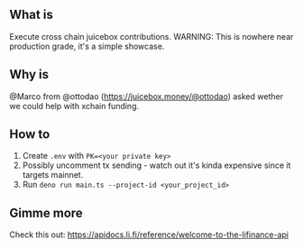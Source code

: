 ## What is
Execute cross chain juicebox contributions.
WARNING: This is nowhere near production grade, it's a simple showcase.

## Why is
@Marco from @ottodao (https://juicebox.money/@ottodao) asked wether we could help with xchain funding.

## How to
1. Create `.env` with `PK=<your private key>`
2. Possibly uncomment tx sending - watch out it's kinda expensive since it targets mainnet.
3. Run `deno run main.ts --project-id <your_project_id>` 

## Gimme more
Check this out: https://apidocs.li.fi/reference/welcome-to-the-lifinance-api